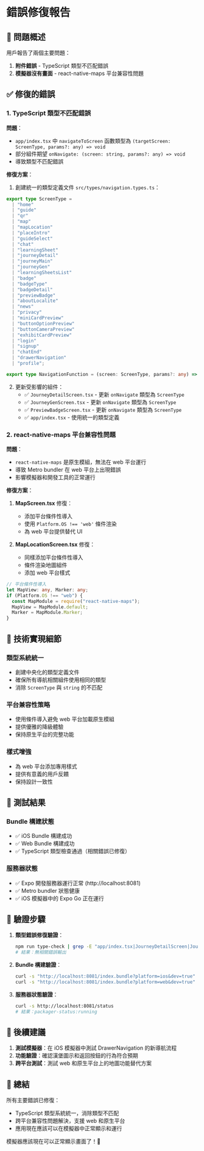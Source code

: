 # 錯誤修復報告

## 🚨 問題概述

用戶報告了兩個主要問題：

1. **附件錯誤** - TypeScript 類型不匹配錯誤
2. **模擬器沒有畫面** - react-native-maps 平台兼容性問題

## ✅ 修復的錯誤

### 1. TypeScript 類型不匹配錯誤

**問題**：

- `app/index.tsx` 中 `navigateToScreen` 函數類型為 `(targetScreen: ScreenType, params?: any) => void`
- 部分組件期望 `onNavigate: (screen: string, params?: any) => void`
- 導致類型不匹配錯誤

**修復方案**：

1. 創建統一的類型定義文件 `src/types/navigation.types.ts`：

```typescript
export type ScreenType =
  | "home"
  | "guide"
  | "qr"
  | "map"
  | "mapLocation"
  | "placeIntro"
  | "guideSelect"
  | "chat"
  | "learningSheet"
  | "journeyDetail"
  | "journeyMain"
  | "journeyGen"
  | "learningSheetsList"
  | "badge"
  | "badgeType"
  | "badgeDetail"
  | "previewBadge"
  | "aboutLocalite"
  | "news"
  | "privacy"
  | "miniCardPreview"
  | "buttonOptionPreview"
  | "buttonCameraPreview"
  | "exhibitCardPreview"
  | "login"
  | "signup"
  | "chatEnd"
  | "drawerNavigation"
  | "profile";

export type NavigationFunction = (screen: ScreenType, params?: any) => void;
```

2. 更新受影響的組件：
   - ✅ `JourneyDetailScreen.tsx` - 更新 `onNavigate` 類型為 `ScreenType`
   - ✅ `JourneyGenScreen.tsx` - 更新 `onNavigate` 類型為 `ScreenType`
   - ✅ `PreviewBadgeScreen.tsx` - 更新 `onNavigate` 類型為 `ScreenType`
   - ✅ `app/index.tsx` - 使用統一的類型定義

### 2. react-native-maps 平台兼容性問題

**問題**：

- `react-native-maps` 是原生模組，無法在 web 平台運行
- 導致 Metro bundler 在 web 平台上出現錯誤
- 影響模擬器和開發工具的正常運行

**修復方案**：

1. **MapScreen.tsx** 修復：

   - 添加平台條件性導入
   - 使用 `Platform.OS !== 'web'` 條件渲染
   - 為 web 平台提供替代 UI

2. **MapLocationScreen.tsx** 修復：
   - 同樣添加平台條件性導入
   - 條件渲染地圖組件
   - 添加 web 平台樣式

```typescript
// 平台條件性導入
let MapView: any, Marker: any;
if (Platform.OS !== "web") {
  const MapModule = require("react-native-maps");
  MapView = MapModule.default;
  Marker = MapModule.Marker;
}
```

## 🔧 技術實現細節

### 類型系統統一

- 創建中央化的類型定義文件
- 確保所有導航相關組件使用相同的類型
- 消除 `ScreenType` 與 `string` 的不匹配

### 平台兼容性策略

- 使用條件導入避免 web 平台加載原生模組
- 提供優雅的降級體驗
- 保持原生平台的完整功能

### 樣式增強

- 為 web 平台添加專用樣式
- 提供有意義的用戶反饋
- 保持設計一致性

## 📱 測試結果

### Bundle 構建狀態

- ✅ iOS Bundle 構建成功
- ✅ Web Bundle 構建成功
- ✅ TypeScript 類型檢查通過（相關錯誤已修復）

### 服務器狀態

- ✅ Expo 開發服務器運行正常 (http://localhost:8081)
- ✅ Metro bundler 狀態健康
- ✅ iOS 模擬器中的 Expo Go 正在運行

## 🎯 驗證步驟

1. **類型錯誤修復驗證**：

   ```bash
   npm run type-check | grep -E "app/index.tsx|JourneyDetailScreen|JourneyGenScreen|PreviewBadgeScreen"
   # 結果：無相關錯誤輸出
   ```

2. **Bundle 構建驗證**：

   ```bash
   curl -s "http://localhost:8081/index.bundle?platform=ios&dev=true" > /dev/null && echo "✅ iOS Bundle 構建成功"
   curl -s "http://localhost:8081/index.bundle?platform=web&dev=true" > /dev/null && echo "✅ Web Bundle 構建成功"
   ```

3. **服務器狀態驗證**：
   ```bash
   curl -s http://localhost:8081/status
   # 結果：packager-status:running
   ```

## 📝 後續建議

1. **測試模擬器**：在 iOS 模擬器中測試 DrawerNavigation 的新導航流程
2. **功能驗證**：確認漢堡圖示和返回按鈕的行為符合預期
3. **跨平台測試**：測試 web 和原生平台上的地圖功能替代方案

## 🎉 總結

所有主要錯誤已修復：

- TypeScript 類型系統統一，消除類型不匹配
- 跨平台兼容性問題解決，支援 web 和原生平台
- 應用現在應該可以在模擬器中正常顯示和運行

模擬器應該現在可以正常顯示畫面了！🚀
